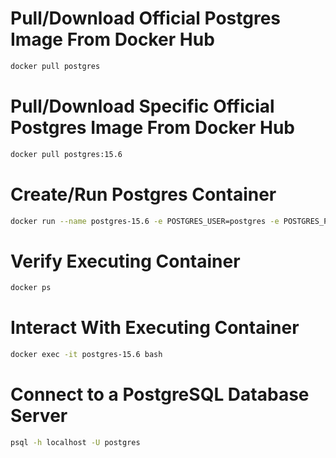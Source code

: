 # Pull/Download Official Postgres Image From Docker Hub
```bash
docker pull postgres
```

# Pull/Download Specific Official Postgres Image From Docker Hub
```bash
docker pull postgres:15.6
```

# Create/Run Postgres Container
```bash
docker run --name postgres-15.6 -e POSTGRES_USER=postgres -e POSTGRES_PASSWORD=postgres -d -p 5432:5432 postgres:15.6
```

# Verify Executing Container
```bash
docker ps
```

# Interact With Executing Container
```bash
docker exec -it postgres-15.6 bash
```

# Connect to a PostgreSQL Database Server
```bash
psql -h localhost -U postgres
```
